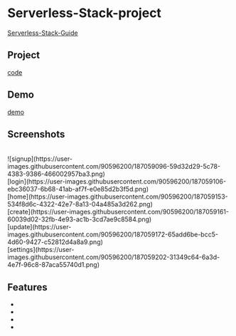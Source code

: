 # Serverless-Stack-project
[Serverless-Stack-Guide](https://serverless-stack.com/#guide)

## Project
[code](Serverless-project)

## Demo
[demo](https://dhqnhfdc27i5l.cloudfront.net/)
<br>
## Screenshots
<br>
![signup](https://user-images.githubusercontent.com/90596200/187059096-59d32d29-5c78-4383-9386-466002957ba3.png)
<br>
[login](https://user-images.githubusercontent.com/90596200/187059106-ebc36037-6b68-41ab-af7f-e0e85d2b3f5d.png)
<br>
[home](https://user-images.githubusercontent.com/90596200/187059153-534f8d6c-4322-42e7-8a13-04a485a3d262.png)
<br>
[create](https://user-images.githubusercontent.com/90596200/187059161-60039d02-32fb-4e93-ac1b-3cd7ae9c8584.png)
<br>
[update](https://user-images.githubusercontent.com/90596200/187059172-65add6be-bcc5-4d60-9427-c52812d4a8a9.png)
<br>
[settings](https://user-images.githubusercontent.com/90596200/187059202-31349c64-6a3d-4e7f-96c8-87aca55740d1.png)






## Features

-
-
-
-
